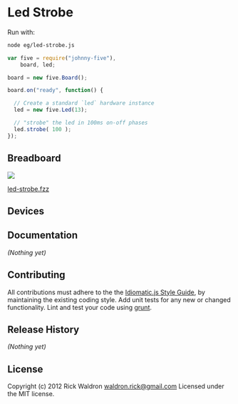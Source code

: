 # Led Strobe

Run with:
```bash
node eg/led-strobe.js
```


```javascript
var five = require("johnny-five"),
    board, led;

board = new five.Board();

board.on("ready", function() {

  // Create a standard `led` hardware instance
  led = new five.Led(13);

  // "strobe" the led in 100ms on-off phases
  led.strobe( 100 );
});

```

## Breadboard

<img src="https://raw.github.com/rwldrn/johnny-five/master/docs/breadboard/led-strobe.png">

[led-strobe.fzz](https://github.com/rwldrn/johnny-five/blob/master/docs/breadboard/led-strobe.fzz)



## Devices




## Documentation

_(Nothing yet)_









## Contributing
All contributions must adhere to the the [Idiomatic.js Style Guide](https://github.com/rwldrn/idiomatic.js),
by maintaining the existing coding style. Add unit tests for any new or changed functionality. Lint and test your code using [grunt](https://github.com/cowboy/grunt).

## Release History
_(Nothing yet)_

## License
Copyright (c) 2012 Rick Waldron <waldron.rick@gmail.com>
Licensed under the MIT license.
